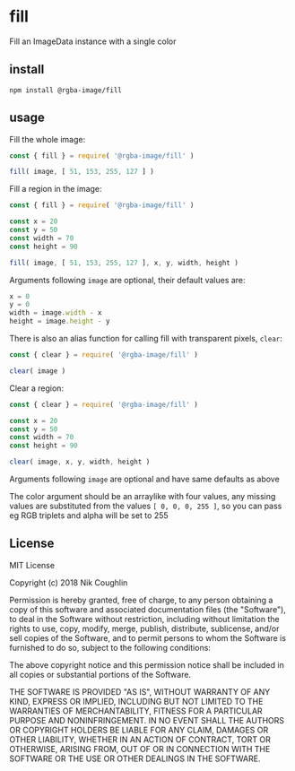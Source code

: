 # fill

Fill an ImageData instance with a single color

## install

`npm install @rgba-image/fill`

## usage

Fill the whole image:

```js
const { fill } = require( '@rgba-image/fill' )

fill( image, [ 51, 153, 255, 127 ] )
```

Fill a region in the image:

```js
const { fill } = require( '@rgba-image/fill' )

const x = 20
const y = 50
const width = 70
const height = 90

fill( image, [ 51, 153, 255, 127 ], x, y, width, height )
```

Arguments following `image` are optional, their default values are:

```js
x = 0
y = 0
width = image.width - x
height = image.height - y
```

There is also an alias function for calling fill with transparent pixels,
`clear`:

```js
const { clear } = require( '@rgba-image/fill' )

clear( image )
```

Clear a region:

```js
const { clear } = require( '@rgba-image/fill' )

const x = 20
const y = 50
const width = 70
const height = 90

clear( image, x, y, width, height )
```

Arguments following `image` are optional and have same defaults as above

The color argument should be an arraylike with four values, any missing values 
are substituted from the values `[ 0, 0, 0, 255 ]`, so you can pass eg RGB 
triplets and alpha will be set to 255

## License

MIT License

Copyright (c) 2018 Nik Coughlin

Permission is hereby granted, free of charge, to any person obtaining a copy
of this software and associated documentation files (the "Software"), to deal
in the Software without restriction, including without limitation the rights
to use, copy, modify, merge, publish, distribute, sublicense, and/or sell
copies of the Software, and to permit persons to whom the Software is
furnished to do so, subject to the following conditions:

The above copyright notice and this permission notice shall be included in all
copies or substantial portions of the Software.

THE SOFTWARE IS PROVIDED "AS IS", WITHOUT WARRANTY OF ANY KIND, EXPRESS OR
IMPLIED, INCLUDING BUT NOT LIMITED TO THE WARRANTIES OF MERCHANTABILITY,
FITNESS FOR A PARTICULAR PURPOSE AND NONINFRINGEMENT. IN NO EVENT SHALL THE
AUTHORS OR COPYRIGHT HOLDERS BE LIABLE FOR ANY CLAIM, DAMAGES OR OTHER
LIABILITY, WHETHER IN AN ACTION OF CONTRACT, TORT OR OTHERWISE, ARISING FROM,
OUT OF OR IN CONNECTION WITH THE SOFTWARE OR THE USE OR OTHER DEALINGS IN THE
SOFTWARE.